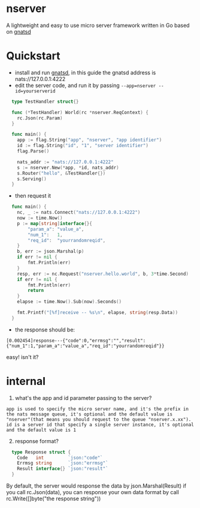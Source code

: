 # nserver

A lightweight and easy to use micro server framework written in Go based on [gnatsd](https://github.com/nats-io/gnatsd)

# Quickstart

- install and run [gnatsd](https://github.com/nats-io/gnatsd), in this guide the gnatsd address is nats://127.0.0.1:4222
- edit the server code, and run it by passing `--app=nserver --id=yourserverid`
``` go
  type TestHandler struct{}

  func (*TestHandler) World(rc *nserver.ReqContext) {
    rc.Json(rc.Param)
  }

  func main() {
    app := flag.String("app", "nserver", "app identifier")
    id := flag.String("id", "1", "server identifier")
    flag.Parse()

    nats_addr := "nats://127.0.0.1:4222"
    s := nserver.New(*app, *id, nats_addr)
    s.Router("hello", &TestHandler{})
    s.Serving()
  }
```

- then request it
``` go
  func main() {
    nc, _ := nats.Connect("nats://127.0.0.1:4222")
    now := time.Now()
    p := map[string]interface{}{
        "param_a": "value_a",
        "num_1":   1,
        "req_id":  "yourrandomreqid",
    }
    b, err := json.Marshal(p)
    if err != nil {
        fmt.Println(err)
    }
    resp, err := nc.Request("nserver.hello.world", b, 3*time.Second)
    if err != nil {
        fmt.Println(err)
        return
    }
    elapse := time.Now().Sub(now).Seconds()

    fmt.Printf("[%f]receive -- %s\n", elapse, string(resp.Data))
  }
```

- the response should be: 
```
[0.002454]response---{"code":0,"errmsg":"","result":{"num_1":1,"param_a":"value_a","req_id":"yourrandomreqid"}}
```

easy! isn't it?

# internal
1. what's the app and id parameter passing to the server?
```
app is used to specify the micro server name, and it's the prefix in the nats message queue, it's optional and the default value is "nserver"(that means you should request to the queue "nserver.x.xx").
id is a server id that specify a single server instance, it's optional and the default value is 1
```
2. response format?
``` go
  type Response struct {
    Code   int         `json:"code"`
    Errmsg string      `json:"errmsg"`
    Result interface{} `json:"result"`
  }
```
By default, the server would response the data by json.Marshal(Result) if you call rc.Json(data), you can response your own data format by call rc.Write(\[\]byte("the response string")) 

